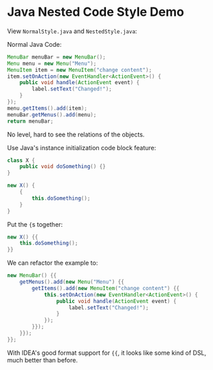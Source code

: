Java Nested Code Style Demo
===========================

View `NormalStyle.java` and `NestedStyle.java`:

Normal Java Code:

```Java
MenuBar menuBar = new MenuBar();
Menu menu = new Menu("Menu");
MenuItem item = new MenuItem("change content");
item.setOnAction(new EventHandler<ActionEvent>() {
    public void handle(ActionEvent event) {
        label.setText("Changed!");
    }
});
menu.getItems().add(item);
menuBar.getMenus().add(menu);
return menuBar;
```

No level, hard to see the relations of the objects.

Use Java's instance initialization code block feature:

```Java
class X {
    public void doSomething() {}
}

new X() {
    {
        this.doSomething();
    }
}
```

Put the `{`s together:

```Java
new X() {{
    this.doSomething();
}}
```

We can refactor the example to:

```Java
new MenuBar() {{
    getMenus().add(new Menu("Menu") {{
        getItems().add(new MenuItem("change content") {{
            this.setOnAction(new EventHandler<ActionEvent>() {
                public void handle(ActionEvent event) {
                    label.setText("Changed!");
                }
            });
        }});
    }});
}};
```

With IDEA's good format support for `{{`, it looks like some kind of DSL, much better than before.
